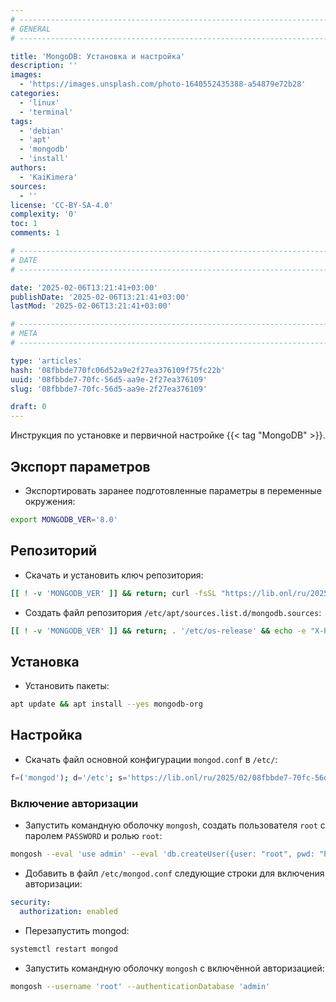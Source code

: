 ```yaml
---
# -------------------------------------------------------------------------------------------------------------------- #
# GENERAL
# -------------------------------------------------------------------------------------------------------------------- #

title: 'MongoDB: Установка и настройка'
description: ''
images:
  - 'https://images.unsplash.com/photo-1640552435388-a54879e72b28'
categories:
  - 'linux'
  - 'terminal'
tags:
  - 'debian'
  - 'apt'
  - 'mongodb'
  - 'install'
authors:
  - 'KaiKimera'
sources:
  - ''
license: 'CC-BY-SA-4.0'
complexity: '0'
toc: 1
comments: 1

# -------------------------------------------------------------------------------------------------------------------- #
# DATE
# -------------------------------------------------------------------------------------------------------------------- #

date: '2025-02-06T13:21:41+03:00'
publishDate: '2025-02-06T13:21:41+03:00'
lastMod: '2025-02-06T13:21:41+03:00'

# -------------------------------------------------------------------------------------------------------------------- #
# META
# -------------------------------------------------------------------------------------------------------------------- #

type: 'articles'
hash: '08fbbde770fc06d52a9e2f27ea376109f75fc22b'
uuid: '08fbbde7-70fc-56d5-aa9e-2f27ea376109'
slug: '08fbbde7-70fc-56d5-aa9e-2f27ea376109'

draft: 0
---
```


Инструкция по установке и первичной настройке {{< tag "MongoDB" >}}.

<!--more-->

## Экспорт параметров

- Экспортировать заранее подготовленные параметры в переменные окружения:

```bash
export MONGODB_VER='8.0'
```

## Репозиторий

- Скачать и установить ключ репозитория:

```bash
[[ ! -v 'MONGODB_VER' ]] && return; curl -fsSL "https://lib.onl/ru/2025/02/08fbbde7-70fc-56d5-aa9e-2f27ea376109/mongodb-${MONGODB_VER}.asc" | gpg --dearmor -o '/etc/apt/keyrings/mongodb.gpg'
```

- Создать файл репозитория `/etc/apt/sources.list.d/mongodb.sources`:

```bash
[[ ! -v 'MONGODB_VER' ]] && return; . '/etc/os-release' && echo -e "X-Repolib-Name: MongoDB\nTypes: deb\nURIs: http://repo.mongodb.org/apt/${ID}\n#URIs: https://mirror.yandex.ru/mirrors/repo.mongodb.org/apt/${ID}\nSuites: ${VERSION_CODENAME}/mongodb-org/${MONGODB_VER}\nComponents: main\nSigned-By: /etc/apt/keyrings/mongodb.gpg\n" | tee '/etc/apt/sources.list.d/mongodb.sources' > '/dev/null'
```

## Установка

- Установить пакеты:

```bash
apt update && apt install --yes mongodb-org
```

## Настройка

- Скачать файл основной конфигурации `mongod.conf` в `/etc/`:

```bash
f=('mongod'); d='/etc'; s='https://lib.onl/ru/2025/02/08fbbde7-70fc-56d5-aa9e-2f27ea376109'; for i in "${f[@]}"; do [[ -f "${d}/${i}.conf" && ! -f "${d}/${i}.conf.orig" ]] && mv "${d}/${i}.conf" "${d}/${i}.conf.orig"; curl -fsSLo "${d}/${i}.conf" "${s}/${i}.conf"; done
```

### Включение авторизации

- Запустить командную оболочку `mongosh`, создать пользователя `root` с паролем `PASSWORD` и ролью `root`:

```bash
mongosh --eval 'use admin' --eval 'db.createUser({user: "root", pwd: "PASSWORD", roles: [{role: "root", db: "admin"}]})'
```

- Добавить в файл `/etc/mongod.conf` следующие строки для включения авторизации:

```yaml
security:
  authorization: enabled
```

- Перезапустить mongod:

```bash
systemctl restart mongod
```

- Запустить командную оболочку `mongosh` с включённой авторизацией:

```bash
mongosh --username 'root' --authenticationDatabase 'admin'
```
